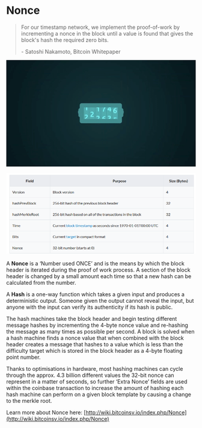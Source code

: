 # Nonce

> For our timestamp network, we implement the proof-of-work by incrementing a nonce in the block until a value is found that gives the block's hash the required zero bits.
>
> \- Satoshi Nakamoto, Bitcoin Whitepaper

![](<../.gitbook/assets/Theory - Proof Of Work - Hashcash (1).gif>)

![](<../.gitbook/assets/image (3).png>)

A **Nonce** is a ‘Number used ONCE’ and is the means by which the block header is iterated during the proof of work process. A section of the block header is changed by a small amount each time so that a new hash can be calculated from the number.

A **Hash** is a one-way function which takes a given input and produces a deterministic output. Someone given the output cannot reveal the input, but anyone with the input can verify its authenticity if its hash is public.

The hash machines take the block header and begin testing different message hashes by incrementing the 4-byte nonce value and re-hashing the message as many times as possible per second. A block is solved when a hash machine finds a nonce value that when combined with the block header creates a message that hashes to a value which is less than the difficulty target which is stored in the block header as a 4-byte floating point number.

Thanks to optimisations in hardware, most hashing machines can cycle through the approx. 4.3 billion different values the 32-bit nonce can represent in a matter of seconds, so further ‘Extra Nonce’ fields are used within the coinbase transaction to increase the amount of hashing each hash machine can perform on a given block template by causing a change to the merkle root.

Learn more about Nonce here: [http://wiki.bitcoinsv.io/index.php/Nonce](http://wiki.bitcoinsv.io/index.php/Nonce)
